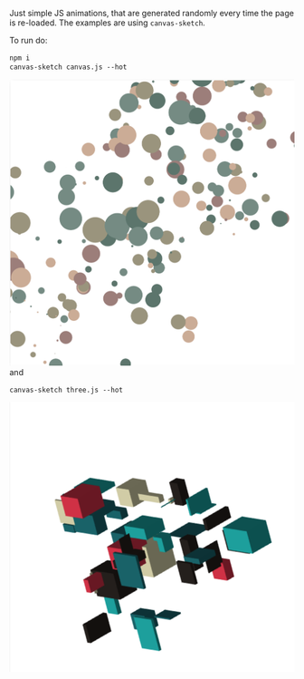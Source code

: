 Just simple JS animations, that are generated randomly every time the page is re-loaded.
The examples are using ```canvas-sketch```.

To run do:
```
npm i
canvas-sketch canvas.js --hot
```
![](images/Screen%20Shot%202020-05-09%20at%205.48.45%20PM.png)
and
```
canvas-sketch three.js --hot
```
![](images/Screen%20Shot%202020-05-09%20at%205.49.01%20PM.png)